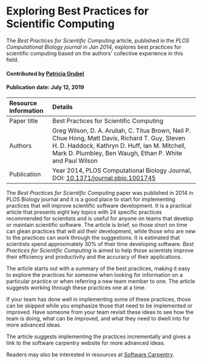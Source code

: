 
# Exploring Best Practices for Scientific Computing

<!--- deck text start --->
The *Best Practices for Scientific Computing* article, published in the *PLOS Computational Biology journal* in *Jan 2014*, explores best practices for scientific computing based on the authors' collective experience in this field.
<!--- deck text end --->

#### Contributed by [Patricia Grubel](https://github.com/pagrubel)
#### Publication date:  July 12, 2019


Resource information | Details
:--- | :--- 
Paper title  | Best Practices for Scientific Computing
Authors | Greg Wilson, D. A. Aruliah, C. Titus Brown, Neil P. Chue Hong, Matt Davis, Richard T. Guy, Steven H. D. Haddock, Kathryn D. Huff, Ian M. Mitchell, Mark D. Plumbley, Ben Waugh, Ethan P. White and Paul Wilson
Publication | Year  2014, PLOS Computational Biology Journal, DOI: [10.1371/journal.pbio.1001745](https://doi.org/10.1371/journal.pbio.1001745)


The *Best Practices for Scientific Computing* paper was published in 2014 in PLOS Biology journal and it is a good place to start for implementing practices that will improve scientific software development. It is a practical article that presents eight key topics with 24 specific practices recommended for scientists and is useful for anyone on teams that develop or maintain scientific software. The article is brief, so those short on time can glean practices that will aid their development, while those who are new to the practices can work through the suggestions. It is estimated that scientists spend approximately 30% of their time developing software.  *Best Practices for Scientific Computing* is aimed to help those scientists improve their efficiency and productivity and the accuracy of their applications. 

The article starts out with a summary of the best practices, making it easy to explore the practices for someone when looking for information on a particular practice or when referring a new team member to one. The article suggests working through these practices one at a time. 

If your team has done well in implementing some of these practices, those can be skipped while you emphasize those that need to be implemented or improved. Have someone from your team revisit these ideas to see how the team is doing, what can be improved, and what they need to dwell into for more advanced ideas.

The article suggests implementing the practices incrementally and gives a link to the software carpentry website for more advanced ideas. 

Readers may also be interested in resources at 
[Software Carpentry](http://software-carpentry.org).

<!---
Publish: yes
Categories: Development, Planning
Topics: Documentation, Revision control, Configuration and builds, Software engineering
Level: 2
Prerequisites: defaults
Aggregate: none
--->
